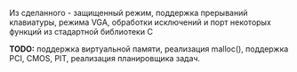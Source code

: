 Из сделанного - защищенный режим, поддержка прерываний клавиатуры, режима VGA, обработки исключений и порт некоторых функций из стадартной библиотеки С

**TODO:** поддержка виртуальной памяти, реализация malloc(), поддержка PCI, CMOS, PIT, реализация планировщика задач.
